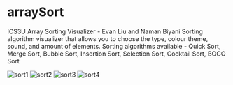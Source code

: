 # arraySort
ICS3U Array Sorting Visualizer - Evan Liu and Naman Biyani
Sorting algorithm visualizer that allows you to choose the type, colour theme, sound, and amount of elements. 
Sorting algorithms available - Quick Sort, Merge Sort, Bubble Sort, Insertion Sort, Selection Sort, Cocktail Sort, BOGO Sort 

![sort1](https://user-images.githubusercontent.com/92675742/180586502-e1b7cccd-a2c0-4570-be0f-ca2d340594ca.png)
![sort2](https://user-images.githubusercontent.com/92675742/180586505-2397ce59-3ccc-4258-a9b0-d291fb665631.png)
![sort3](https://user-images.githubusercontent.com/92675742/180586507-787c720d-db39-4128-a6a5-0f486f4ee389.png)
![sort4](https://user-images.githubusercontent.com/92675742/180586510-f73e57fc-6d80-4e0c-9891-a8d91c75e0fd.png)
